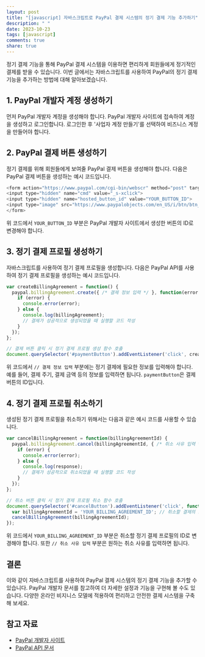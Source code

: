 ```yaml
---
layout: post
title: "[javascript] 자바스크립트로 PayPal 결제 시스템의 정기 결제 기능 추가하기"
description: " "
date: 2023-10-23
tags: [javascript]
comments: true
share: true
---
```


정기 결제 기능을 통해 PayPal 결제 시스템을 이용하면 편리하게 회원들에게 정기적인 결제를 받을 수 있습니다. 이번 글에서는 자바스크립트를 사용하여 PayPal의 정기 결제 기능을 추가하는 방법에 대해 알아보겠습니다.

## 1. PayPal 개발자 계정 생성하기

먼저 PayPal 개발자 계정을 생성해야 합니다. PayPal 개발자 사이트에 접속하여 계정을 생성하고 로그인합니다. 로그인한 후 '사업자 계정 만들기'를 선택하여 비즈니스 계정을 만들어야 합니다.

## 2. PayPal 결제 버튼 생성하기

정기 결제를 위해 회원들에게 보여줄 PayPal 결제 버튼을 생성해야 합니다. 다음은 PayPal 결제 버튼을 생성하는 예시 코드입니다.

```javascript
<form action="https://www.paypal.com/cgi-bin/webscr" method="post" target="_top">
<input type="hidden" name="cmd" value="_s-xclick">
<input type="hidden" name="hosted_button_id" value="YOUR_BUTTON_ID">
<input type="image" src="https://www.paypalobjects.com/en_US/i/btn/btn_subscribe_LG.gif" border="0" name="submit" alt="PayPal - The safer, easier way to pay online!">
</form>
```

위 코드에서 `YOUR_BUTTON_ID` 부분은 PayPal 개발자 사이트에서 생성한 버튼의 ID로 변경해야 합니다.

## 3. 정기 결제 프로필 생성하기

자바스크립트를 사용하여 정기 결제 프로필을 생성합니다. 다음은 PayPal API를 사용하여 정기 결제 프로필을 생성하는 예시 코드입니다.

```javascript
var createBillingAgreement = function() {
  paypal.billingAgreement.create({ /* 결제 정보 입력 */ }, function(error, billingAgreement) {
    if (error) {
      console.error(error);
    } else {
      console.log(billingAgreement);
      // 결제가 성공적으로 생성되었을 때 실행할 코드 작성
    }
  });
};

// 결제 버튼 클릭 시 정기 결제 프로필 생성 함수 호출
document.querySelector('#paymentButton').addEventListener('click', createBillingAgreement);
```

위 코드에서 `// 결제 정보 입력` 부분에는 정기 결제에 필요한 정보를 입력해야 합니다. 예를 들어, 결제 주기, 결제 금액 등의 정보를 입력하면 됩니다. `paymentButton`은 결제 버튼의 ID입니다.

## 4. 정기 결제 프로필 취소하기

생성된 정기 결제 프로필을 취소하기 위해서는 다음과 같은 예시 코드를 사용할 수 있습니다.

```javascript
var cancelBillingAgreement = function(billingAgreementId) {
  paypal.billingAgreement.cancel(billingAgreementId, { /* 취소 사유 입력 */ }, function(error, response) {
    if (error) {
      console.error(error);
    } else {
      console.log(response);
      // 결제가 성공적으로 취소되었을 때 실행할 코드 작성
    }
  });
};

// 취소 버튼 클릭 시 정기 결제 프로필 취소 함수 호출
document.querySelector('#cancelButton').addEventListener('click', function() {
  var billingAgreementId = 'YOUR_BILLING_AGREEMENT_ID'; // 취소할 결제의 프로필 ID
  cancelBillingAgreement(billingAgreementId);
});
```

위 코드에서 `YOUR_BILLING_AGREEMENT_ID` 부분은 취소할 정기 결제 프로필의 ID로 변경해야 합니다. 또한 `// 취소 사유 입력` 부분은 원하는 취소 사유를 입력하면 됩니다.

## 결론

이와 같이 자바스크립트를 사용하여 PayPal 결제 시스템의 정기 결제 기능을 추가할 수 있습니다. PayPal 개발자 문서를 참고하여 더 자세한 설정과 기능을 구현해 볼 수도 있습니다. 다양한 온라인 비지니스 모델에 적용하여 편리하고 안전한 결제 시스템을 구축해 보세요.

## 참고 자료

- [PayPal 개발자 사이트](https://developer.paypal.com/)
- [PayPal API 문서](https://developer.paypal.com/docs/api/overview/)
